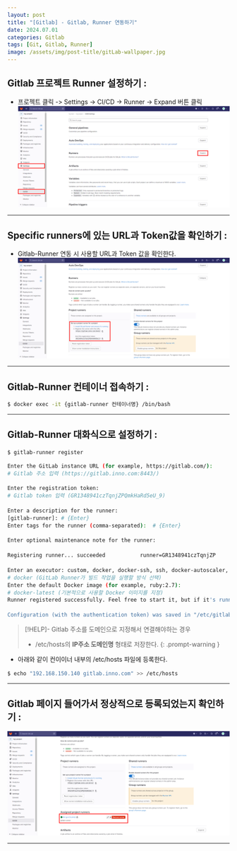 ```yaml
---
layout: post
title: "[Gitlab] - Gitlab, Runner 연동하기"
date: 2024.07.01
categories: Gitlab
tags: [Git, Gitlab, Runner]
image: /assets/img/post-title/gitLab-wallpaper.jpg
---
```


## Gitlab 프로젝트 Runner 설정하기 :
- 프로젝트 클릭 -> Settings -> CI/CD -> Runner -> Expand 버튼 클릭
[![gitlab 프로젝트 runner 설정](/assets/img/post/Gitlab/gitlab%20프로젝트%20runner%20설정.png)](/assets/img/post/Gitlab/gitlab%20프로젝트%20runner%20설정.png)

* * *

## Specific runners에 있는 URL과 Token값을 확인하기 :
- Gitlab-Runner 연동 시 사용할 URL과 Token 값을 확인한다.
[![gitlab runner 설정 토큰값 확인](/assets/img/post/Gitlab/gitlab%20runner%20설정%20토큰값%20확인.png)](/assets/img/post/Gitlab/gitlab%20runner%20설정%20토큰값%20확인.png)

* * *

## Gitlab-Runner 컨테이너 접속하기 :

```bash
$ docker exec -it {gitlab-runner 컨테이너명} /bin/bash
```

* * *

## Gitlab-Runner 대화식으로 설정하기 :

```bash
$ gitlab-runner register
```

```bash
Enter the GitLab instance URL (for example, https://gitlab.com/):
# Gitlab 주소 입력 (https://gitlab.inno.com:8443/)

Enter the registration token:
# Gitlab token 입력 (GR1348941czTqnjZPQmkHaRd5eU_9)

Enter a description for the runner:
[gitlab-runner]: # {Enter}
Enter tags for the runner (comma-separated):  # {Enter}

Enter optional maintenance note for the runner:

Registering runner... succeeded           runner=GR1348941czTqnjZP

Enter an executor: custom, docker, docker-ssh, ssh, docker-autoscaler, docker+machine, docker-ssh+machine, instance, docker-windows, parallels, shell, virtualbox, kubernetes:
# docker (GitLab Runner가 빌드 작업을 실행할 방식 선택)
Enter the default Docker image (for example, ruby:2.7):
# docker-latest (기본적으로 사용할 Docker 이미지를 지정)
Runner registered successfully. Feel free to start it, but if it's running already the config should be automatically reloaded!

Configuration (with the authentication token) was saved in "/etc/gitlab-runner/config.toml"

```

>[!HELP]- Gitlab 주소를 도메인으로 지정해서 연결해야하는 경우
>- /etc/hosts의 **IP주소 도메인명** 형태로 저장한다.
{: .prompt-warning }

- 아래와 같이 컨이이너 내부의 /etc/hosts 파일에 등록한다.
```bash
$ echo "192.168.150.140 gitlab.inno.com" >> /etc/hosts
```

* * *

## Gitlab 페이지 들어가서 정상적으로 등록되었는지 확인하기 :
[![gitlab-runner 등록 확인](/assets/img/post/Gitlab/gitlab-runner%20등록%20확인.png)](/assets/img/post/Gitlab/gitlab-runner%20등록%20확인.png)

---
